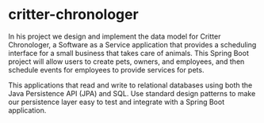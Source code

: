 # critter-chronologer




In his project we design and implement the data model for Critter Chronologer,
a Software as a Service application that provides a scheduling interface for a small business that takes care of animals. 
This Spring Boot project will allow users to create pets, owners, and employees, and then schedule events for employees to provide services for pets.


This applications that read and write to relational databases using both the Java Persistence API (JPA) and SQL. 
Use standard design patterns to make our persistence layer easy to test and integrate with a Spring Boot application.
